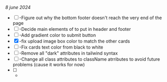 *8 june 2024*
- [ ] -Figure out why the bottom footer doesn't reach the very end of the page
- [ ] -Decide main elements of to put in header and footer
- [ ] -Add gradient color to submit button
- [x] -fix upload image box color to match the other cards
- [ ] -Fix cards text color from black to white
- [ ] -Remove all "dark" attributes in tailwind syntax
- [ ] -Change all class attributes to className atrributes to avoid future problems (cause it works for now)
- [ ] -
